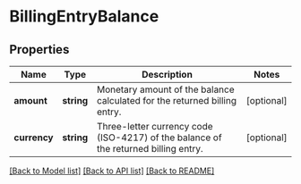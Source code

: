 # BillingEntryBalance

## Properties
Name | Type | Description | Notes
------------ | ------------- | ------------- | -------------
**amount** | **string** | Monetary amount of the balance calculated for the returned billing entry. | [optional] 
**currency** | **string** | Three-letter currency code (ISO-4217) of the balance of the returned billing entry. | [optional] 

[[Back to Model list]](../../README.md#documentation-for-models) [[Back to API list]](../../README.md#documentation-for-api-endpoints) [[Back to README]](../../README.md)

